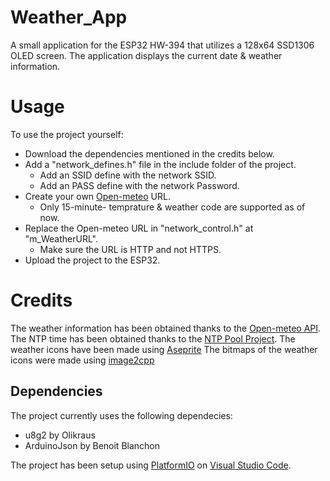 # Weather_App

A small application for the ESP32 HW-394 that utilizes a 128x64 SSD1306 OLED screen.
The application displays the current date & weather information.

# Usage
To use the project yourself:
- Download the dependencies mentioned in the credits below.
- Add a "network_defines.h" file in the include folder of the project.
	- Add an SSID define with the network SSID.
	- Add an PASS define with the network Password.
- Create your own [Open-meteo](https://open-meteo.com) URL.
	- Only 15-minute- temprature & weather code are supported as of now.
- Replace the Open-meteo URL in "network_control.h" at "m_WeatherURL".
	- Make sure the URL is HTTP and not HTTPS.
- Upload the project to the ESP32. 

# Credits
The weather information has been obtained thanks to the [Open-meteo API](https://open-meteo.com).
The NTP time has been obtained thanks to the [NTP Pool Project](https://www.ntppool.org/en/).
The weather icons have been made using [Aseprite](https://store.steampowered.com/app/431730/Aseprite/)
The bitmaps of the weather icons were made using [image2cpp](https://javl.github.io/image2cpp/)

## Dependencies
The project currently uses the following dependecies:
- u8g2 by Olikraus
- ArduinoJson by Benoit Blanchon

The project has been setup using [PlatformIO](https://platformio.org/) on [Visual Studio Code](https://code.visualstudio.com/).



